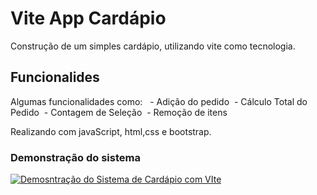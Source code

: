 # Vite App Cardápio

Construção de um simples cardápio, utilizando vite como tecnologia.

## Funcionalides 
Algumas funcionalidades como: 
 - Adição do pedido
 - Cálculo Total do Pedido
 - Contagem de Seleção
 - Remoção de itens

Realizando com javaScript, html,css e bootstrap.

### Demonstração do sistema

[![Demosntração do Sistema de Cardápio com VIte](https://youtu.be/fogYoamNnnQ?si=A1SY7tS54ohS9o_b)](https://youtu.be/fogYoamNnnQ?si=A1SY7tS54ohS9o_b)
